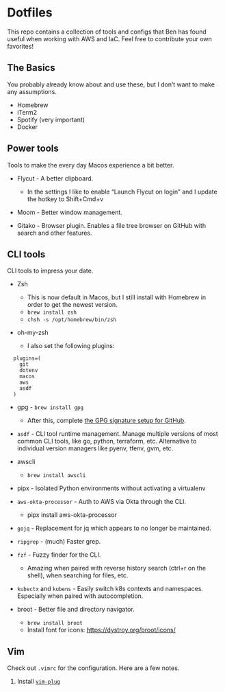 # Dotfiles

This repo contains a collection of tools and configs that Ben has found useful when working with AWS and IaC. Feel free to contribute your own favorites!

## The Basics

You probably already know about and use these, but I don’t want to make any assumptions.

- Homebrew
- iTerm2
- Spotify (very important)
- Docker

## Power tools

Tools to make the every day Macos experience a bit better.

- Flycut - A better clipboard.
  - In the settings I like to enable “Launch Flycut on login” and I update the hotkey to Shift+Cmd+v

- Moom - Better window management.

- Gitako - Browser plugin. Enables a file tree browser on GitHub with search and other features.

## CLI tools

CLI tools to impress your date.

- Zsh
  - This is now default in Macos, but I still install with Homebrew in order to get the newest version.
  - `brew install zsh`
  - `chsh -s /opt/homebrew/bin/zsh`

- oh-my-zsh

  - I also set the following plugins:
```
  plugins=(
    git
    dotenv
    macos
    aws
    asdf
  )
```

- gpg - `brew install gpg`
  - After this, complete [the GPG signature setup for GitHub](https://docs.github.com/en/authentication/managing-commit-signature-verification/signing-commits).

- `asdf` - CLI tool runtime management. Manage multiple versions of most common CLI tools, like go, python, terraform, etc. Alternative to individual version managers like pyenv, tfenv, gvm, etc.

- awscli
  - `brew install awscli`

- pipx - Isolated Python environments without activating a virtualenv

- `aws-okta-processor` - Auth to AWS via Okta through the CLI.
  - pipx install aws-okta-processor

- `gojq` - Replacement for jq which appears to no longer be maintained.

- `ripgrep` - (much) Faster grep.

- `fzf` - Fuzzy finder for the CLI.
  - Amazing when paired with reverse history search (ctrl+r on the shell), when searching for files, etc.

- `kubectx` and `kubens` - Easily switch k8s contexts and namespaces. Especially when paired with autocompletion.

- broot - Better file and directory navigator.
  - `brew install broot`
  - Install font for icons: https://dystroy.org/broot/icons/

## Vim

Check out `.vimrc` for the configuration. Here are a few notes.

1. Install [`vim-plug`](https://github.com/junegunn/vim-plug)

